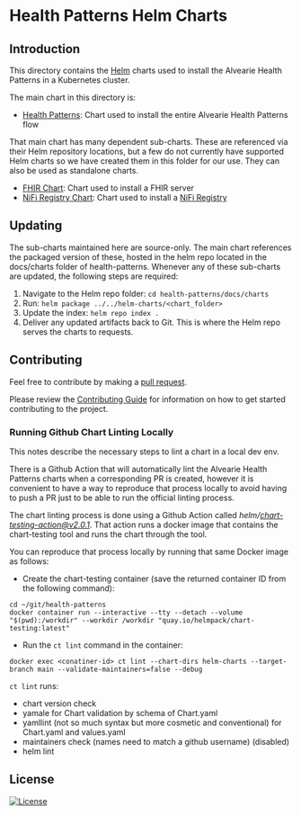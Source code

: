# Health Patterns Helm Charts

## Introduction

This directory contains the [Helm](https://github.com/kubernetes/helm) charts used to install the Alvearie Health Patterns in a Kubernetes cluster.

The main chart in this directory is:

- [Health Patterns](./health-patterns): Chart used to install the entire Alvearie Health Patterns flow

That main chart has many dependent sub-charts.  These are referenced via their Helm repository locations, but a few do not currently have supported Helm charts so we have created them in this folder for our use. They can also be used as standalone charts.

- [FHIR Chart](./fhir): Chart used to install a FHIR server
- [NiFi Registry Chart](./nifi-registry): Chart used to install a [NiFi Registry](https://nifi.apache.org/registry.html)

## Updating

The sub-charts maintained here are source-only.  The main chart references the packaged version of these, hosted in the helm repo located in the docs/charts folder of health-patterns.  Whenever any of these sub-charts are updated, the following steps are required:

1. Navigate to the Helm repo folder: `cd health-patterns/docs/charts`
2. Run: `helm package ../../helm-charts/<chart_folder>`
3. Update the index: `helm repo index .`
4. Deliver any updated artifacts back to Git. This is where the Helm repo serves the charts to requests.

## Contributing

Feel free to contribute by making a [pull request](https://github.com/Alvearie/health-patterns/pull/new/master).

Please review the [Contributing Guide](/CONTRIBUTING.md) for information on how to get started contributing to the project.

### Running Github Chart Linting Locally

This notes describe the necessary steps to lint a chart in a local dev env.

There is a Github Action that will automatically lint the Alvearie Health Patterns charts when a corresponding PR is created, however it is convenient to have a way to reproduce that process locally to avoid having to push a PR just to be able to run the official linting process.

The chart linting process is done using a Github Action called *helm/chart-testing-action@v2.0.1*. That action runs a docker image that contains the chart-testing tool and runs the chart through the tool. 

You can reproduce that process locally by running that same Docker image as follows:

- Create the chart-testing container (save the returned container ID from the following command):

```
cd ~/git/health-patterns
docker container run --interactive --tty --detach --volume "$(pwd):/workdir" --workdir /workdir "quay.io/helmpack/chart-testing:latest"
```

- Run the `ct lint` command in the container:

```
docker exec <conatiner-id> ct lint --chart-dirs helm-charts --target-branch main --validate-maintainers=false --debug 
```

`ct lint` runs:
- chart version check
- yamale for Chart validation by schema of Chart.yaml
- yamllint (not so much syntax but more cosmetic and conventional) for  Chart.yaml and values.yaml
- maintainers check (names need to match a github username) (disabled)
- helm lint

## License
[![License](https://img.shields.io/badge/License-Apache%202.0-blue.svg)](https://opensource.org/licenses/Apache-2.0) 
